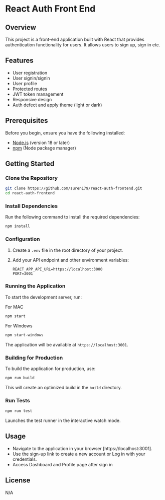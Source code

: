 # React Auth Front End

## Overview

This project is a front-end application built with React that provides
authentication functionality for users. It allows users to sign up, sign in etc.

## Features

-   User registration
-   User signin/signin
-   User profile
-   Protected routes
-   JWT token management
-   Responsive design
-   Auth defect and apply theme (light or dark)

## Prerequisites

Before you begin, ensure you have the following installed:

-   [Node.js](https://nodejs.org/) (version 18 or later)
-   [npm](https://www.npmjs.com/) (Node package manager)

## Getting Started

### Clone the Repository

```bash
git clone https://github.com/suren179/react-auth-frontend.git
cd react-auth-frontend
```

### Install Dependencies

Run the following command to install the required dependencies:

```bash
npm install
```

### Configuration

1. Create a `.env` file in the root directory of your project.
2. Add your API endpoint and other environment variables:

    ```env
    REACT_APP_API_URL=https://localhost:3000
    PORT=3001
    ```

### Running the Application

To start the development server, run:

For MAC

```bash
npm start
```

For Windows

```bash
npm start-windows
```

The application will be available at `https://localhost:3001`.

### Building for Production

To build the application for production, use:

```bash
npm run build
```

This will create an optimized build in the `build` directory.

### Run Tests

```bash
npm run test
```

Launches the test runner in the interactive watch mode.

## Usage

-   Navigate to the application in your browser [https://localhost:3001].
-   Use the sign-up link to create a new account or Log in with your
    credentials.
-   Access Dashboard and Profile page after sign in

## License

N/A
